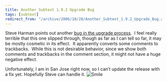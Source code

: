 ```yaml
---
title: Another Subtext 1.9.2 Upgrade Bug
tags: [subtext]
redirect_from: "/archive/2006/10/28/Another_Subtext_1.9.2_Upgrade_Bug.aspx/"
---
```


Steve Harman points out another [bug in the upgrade
process](http://stevenharman.net/blog/archive/2006/10/29/Subtext_1.9.2__Upgrade_Bug.aspx). 
I feel really terrible that this one slipped through, though as far as I
can tell so far, it may be mostly cosmetic in its effect.  It apparently
converts some comments to trackbacks.  While this is not desirable
behavior, since we show both comments and trackbacks in the comment
section, it might not have a huge negative effect.

Unfortunately, I am in San Jose right now, so I can’t update the release
with a fix yet. Hopefully Steve can handle it.
![Smile](https://haacked.com/assets/images/emotions/smiley-smile.gif)


